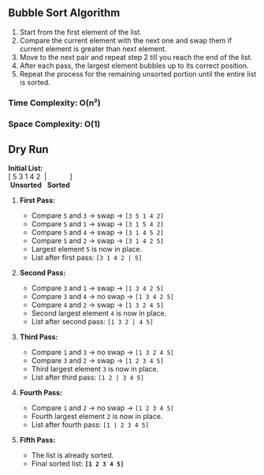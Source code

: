 ## Bubble Sort Algorithm

1. Start from the first element of the list.
2. Compare the current element with the next one and swap them if current element is greater than next element.
3. Move to the next pair and repeat step 2 till you reach the end of the list.
4. After each pass, the largest element bubbles up to its correct position.
5. Repeat the process for the remaining unsorted portion until the entire list is sorted.

### Time Complexity: O(n²)
### Space Complexity: O(1) 

## Dry Run
**Initial List:**  
[&nbsp;5 3 1 4 2&nbsp;&nbsp;|&nbsp;&nbsp;&nbsp;&nbsp;&nbsp;&nbsp;&nbsp;&nbsp;&nbsp;&nbsp;&nbsp;&nbsp;]  
&nbsp;**Unsorted**   &nbsp;&nbsp;**Sorted**

1. **First Pass:**
   - Compare `5` and `3` → swap → `[3 5 1 4 2]`
   - Compare `5` and `1` → swap → `[3 1 5 4 2]`
   - Compare `5` and `4` → swap → `[3 1 4 5 2]`
   - Compare `5` and `2` → swap → `[3 1 4 2 5]`
   - Largest element `5` is now in place.
   - List after first pass: `[3 1 4 2 | 5]`

2. **Second Pass:**
   - Compare `3` and `1` → swap → `[1 3 4 2 5]`
   - Compare `3` and `4` → no swap → `[1 3 4 2 5]`
   - Compare `4` and `2` → swap → `[1 3 2 4 5]`
   - Second largest element `4` is now in place.
   - List after second pass: `[1 3 2 | 4 5]`

3. **Third Pass:**
   - Compare `1` and `3` → no swap → `[1 3 2 4 5]`
   - Compare `3` and `2` → swap → `[1 2 3 4 5]`
   - Third largest element `3` is now in place.
   - List after third pass: `[1 2 | 3 4 5]`

4. **Fourth Pass:**
   - Compare `1` and `2` → no swap → `[1 2 3 4 5]`
   - Fourth largest element `2` is now in place.
   - List after fourth pass: `[1 | 2 3 4 5]`

5. **Fifth Pass:**
   - The list is already sorted.
   - Final sorted list: **`[1 2 3 4 5]`**

